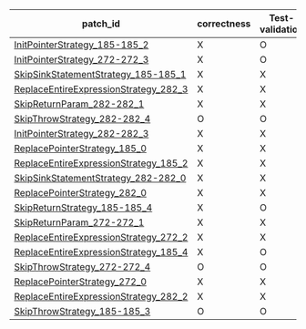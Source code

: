  | patch_id |correctness |Test-validation |NPEX-validation |
 |--- | --- | --- | --- | 
 | [InitPointerStrategy_185-185_2](./patches/InitPointerStrategy_185-185_2/patch.java#L184) | X | O | X | 
 | [InitPointerStrategy_272-272_3](./patches/InitPointerStrategy_272-272_3/patch.java#L277) | X | O | X | 
 | [SkipSinkStatementStrategy_185-185_1](./patches/SkipSinkStatementStrategy_185-185_1/patch.java#L184) | X | X | X | 
 | [ReplaceEntireExpressionStrategy_282_3](./patches/ReplaceEntireExpressionStrategy_282_3/patch.java#L287) | X | X | X | 
 | [SkipReturnParam_282-282_1](./patches/SkipReturnParam_282-282_1/patch.java#L287) | X | X | X | 
 | [SkipThrowStrategy_282-282_4](./patches/SkipThrowStrategy_282-282_4/patch.java#L287) | O | O | X | 
 | [InitPointerStrategy_282-282_3](./patches/InitPointerStrategy_282-282_3/patch.java#L287) | X | X | X | 
 | [ReplacePointerStrategy_185_0](./patches/ReplacePointerStrategy_185_0/patch.java#L184) | X | X | X | 
 | [ReplaceEntireExpressionStrategy_185_2](./patches/ReplaceEntireExpressionStrategy_185_2/patch.java#L184) | X | X | X | 
 | [SkipSinkStatementStrategy_282-282_0](./patches/SkipSinkStatementStrategy_282-282_0/patch.java#L287) | X | X | X | 
 | [ReplacePointerStrategy_282_0](./patches/ReplacePointerStrategy_282_0/patch.java#L287) | X | X | X | 
 | [SkipReturnStrategy_185-185_4](./patches/SkipReturnStrategy_185-185_4/patch.java#L184) | X | O | X | 
 | [SkipReturnParam_272-272_1](./patches/SkipReturnParam_272-272_1/patch.java#L277) | X | X | X | 
 | [ReplaceEntireExpressionStrategy_272_2](./patches/ReplaceEntireExpressionStrategy_272_2/patch.java#L277) | X | X | X | 
 | [ReplaceEntireExpressionStrategy_185_4](./patches/ReplaceEntireExpressionStrategy_185_4/patch.java#L184) | X | O | X | 
 | [SkipThrowStrategy_272-272_4](./patches/SkipThrowStrategy_272-272_4/patch.java#L277) | O | O | O | 
 | [ReplacePointerStrategy_272_0](./patches/ReplacePointerStrategy_272_0/patch.java#L277) | X | X | X | 
 | [ReplaceEntireExpressionStrategy_282_2](./patches/ReplaceEntireExpressionStrategy_282_2/patch.java#L287) | X | X | X | 
 | [SkipThrowStrategy_185-185_3](./patches/SkipThrowStrategy_185-185_3/patch.java#L184) | O | O | O | 
